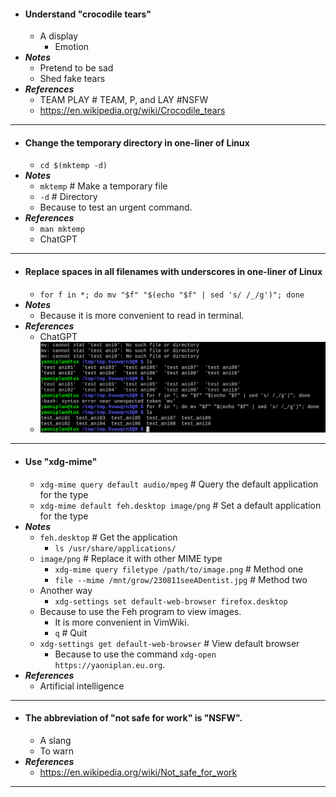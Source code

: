 - #### Understand "crocodile tears"
    - A display
        - Emotion
- ***Notes***
    - Pretend to be sad
    - Shed fake tears
- ***References***
    - TEAM PLAY # TEAM, P, and LAY #NSFW
    - https://en.wikipedia.org/wiki/Crocodile_tears
- ---
- #### Change the temporary directory in one-liner of Linux
    - `cd $(mktemp -d)`
- ***Notes***
    - `mktemp` # Make a temporary file
    - `-d` # Directory
    - Because to test an urgent command.
- ***References***
    - `man mktemp`
    - ChatGPT
- ---
- #### Replace spaces in all filenames with underscores in one-liner of Linux
    - `for f in *; do mv "$f" "$(echo "$f" | sed 's/ /_/g')"; done`
- ***Notes***
    -  Because it is more convenient to read in terminal.
- ***References***
    - ChatGPT
    - ![2023-04-10_13-20.png](./assets/2023-04-10_13-20.png)
- ---
- #### Use "xdg-mime"
    - `xdg-mime query default audio/mpeg` # Query the default application for the type
    - `xdg-mime default feh.desktop image/png` # Set a default application for the type
- ***Notes***
    - `feh.desktop` # Get the application
        - `ls /usr/share/applications/`
    - `image/png` # Replace it with other MIME type
        - `xdg-mime query filetype /path/to/image.png` # Method one
        - `file --mime /mnt/grow/230811seeADentist.jpg` # Method two
    - Another way
        - `xdg-settings set default-web-browser firefox.desktop`
    - Because to use the Feh program to view images.
        - It is more convenient in VimWiki.
        - `q` # Quit
    - `xdg-settings get default-web-browser` # View default browser
        - Because to use the command `xdg-open https://yaoniplan.eu.org`.
- ***References***
    - Artificial intelligence
- ---
- #### The abbreviation of "not safe for work" is "NSFW".
    - A slang
    - To warn
- ***References***
    - https://en.wikipedia.org/wiki/Not_safe_for_work
- ---
